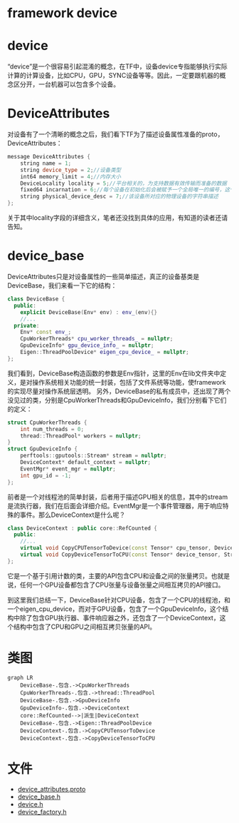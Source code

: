 framework device
==

# device
“device”是一个很容易引起混淆的概念，在TF中，设备device专指能够执行实际计算的计算设备，比如CPU，GPU，SYNC设备等等。因此，一定要跟机器的概念区分开，一台机器可以包含多个设备。

# DeviceAttributes
对设备有了一个清晰的概念之后，我们看下TF为了描述设备属性准备的proto，DeviceAttributes：
```c++
message DeviceAttributes {
    string name = 1;
    string device_type = 2;//设备类型
    int64 memory_limit = 4;//内存大小
    DeviceLocality locality = 5;//平台相关的，为支持数据有效传输而准备的数据
    fixed64 incarnation = 6;//每个设备在初始化后会被赋予一个全局唯一的编号，这个编号必须不能为0
    string physical_device_desc = 7;//该设备所对应的物理设备的字符串描述
};
```
关于其中locality字段的详细含义，笔者还没找到具体的应用，有知道的读者还请告知。

# device_base
DeviceAttributes只是对设备属性的一些简单描述，真正的设备基类是DeviceBase，我们来看一下它的结构：
```c++
class DeviceBase {
  public:
    explicit DeviceBase(Env* env) : env_(env){}
    //...
  private:
    Env* const env_;
    CpuWorkerThreads* cpu_worker_threads_ = nullptr;
    GpuDeviceInfo* gpu_device_info_ = nullptr;
    Eigen::ThreadPoolDevice* eigen_cpu_device_ = nullptr;
};
```
我们看到，DeviceBase构造函数的参数是Env指针，这里的Env在lib文件夹中定义，是对操作系统相关功能的统一封装，包括了文件系统等功能，使framework的实现尽量对操作系统层透明。
另外，DeviceBase的私有成员中，还出现了两个没见过的类，分别是CpuWorkerThreads和GpuDeviceInfo，我们分别看下它们的定义：
```c++
struct CpuWorkerThreads {
    int num_threads = 0;
    thread::ThreadPool* workers = nullptr;
}
struct GpuDeviceInfo {
    perftools::gputools::Stream* stream = nullptr;
    DeviceContext* default_context = nullptr;
    EventMgr* event_mgr = nullptr;
    int gpu_id = -1;
};
```
前者是一个对线程池的简单封装，后者用于描述GPU相关的信息，其中的stream是流执行器，我们在后面会详细介绍。EventMgr是一个事件管理器，用于响应特殊的事件。那么DeviceContext是什么呢？
```c++
class DeviceContext : public core::RefCounted {
  public:
    //...
    virtual void CopyCPUTensorToDevice(const Tensor* cpu_tensor, Device* device, Tensor* device_tensor, StatusCallback done) const;
    virtual void CopyDeviceTensorToCPU(const Tensor* device_tensor, StringPiece tensor_name, Device* device, Tensor* cpu_tensor, StatusCallback done);
};
```
它是一个基于引用计数的类，主要的API包含CPU和设备之间的张量拷贝。也就是说，任何一个GPU设备都包含了CPU张量与设备张量之间相互拷贝的API接口。

到这里我们总结一下，DeviceBase针对CPU设备，包含了一个CPU的线程池，和一个eigen_cpu_device，而对于GPU设备，包含了一个GpuDeviceInfo，这个结构中除了包含GPU执行器、事件响应器之外，还包含了一个DeviceContext，这个结构中包含了CPU和GPU之间相互拷贝张量的API。

# 类图

```mermaid
graph LR
    DeviceBase-.包含.->CpuWorkerThreads
    CpuWorkerThreads-.包含.->thread::ThreadPool
    DeviceBase-.包含.->GpuDeviceInfo
    GpuDeviceInfo-.包含.->DeviceContext
    core::RefCounted-->|派生|DeviceContext
    DeviceBase-.包含.->Eigen::ThreadPoolDevice
    DeviceContext-.包含.->CopyCPUTensorToDevice
    DeviceContext-.包含.->CopyDeviceTensorToCPU
```

# 文件

* [device_attributes.proto](../tensorflow/core/framework/device_attributes.proto)
* [device_base.h](../tensorflow/core/framework/device_base.h)
* [device.h](../tensorflow/core/framework/device.h)
* [device_factory.h](../tensorflow/core/framework/device_factory.h)